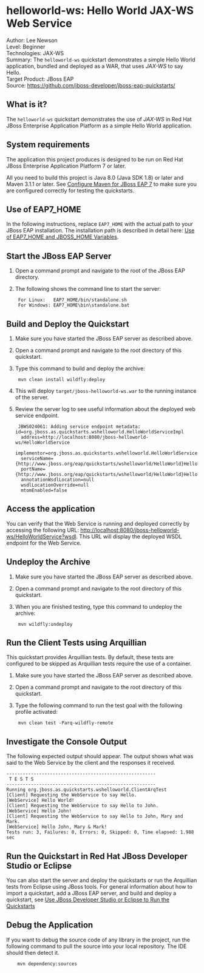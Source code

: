 helloworld-ws: Hello World JAX-WS Web Service
==================================================
Author: Lee Newson  
Level: Beginner  
Technologies: JAX-WS  
Summary: The `helloworld-ws` quickstart demonstrates a simple Hello World application, bundled and deployed as a WAR, that uses *JAX-WS* to say Hello.  
Target Product: JBoss EAP  
Source: <https://github.com/jboss-developer/jboss-eap-quickstarts/>  

What is it?
-----------

The `helloworld-ws` quickstart demonstrates the use of *JAX-WS* in Red Hat JBoss Enterprise Application Platform as a simple Hello World application.

System requirements
-------------------

The application this project produces is designed to be run on Red Hat JBoss Enterprise Application Platform 7 or later. 

All you need to build this project is Java 8.0 (Java SDK 1.8) or later and Maven 3.1.1 or later. See [Configure Maven for JBoss EAP 7](https://github.com/jboss-developer/jboss-developer-shared-resources/blob/master/guides/CONFIGURE_MAVEN_JBOSS_EAP7.md#configure-maven-to-build-and-deploy-the-quickstarts) to make sure you are configured correctly for testing the quickstarts.


Use of EAP7_HOME
---------------

In the following instructions, replace `EAP7_HOME` with the actual path to your JBoss EAP installation. The installation path is described in detail here: [Use of EAP7_HOME and JBOSS_HOME Variables](https://github.com/jboss-developer/jboss-developer-shared-resources/blob/master/guides/USE_OF_EAP7_HOME.md#use-of-eap_home-and-jboss_home-variables).


Start the JBoss EAP Server
----------------------         

1. Open a command prompt and navigate to the root of the JBoss EAP directory.
2. The following shows the command line to start the server:

        For Linux:   EAP7_HOME/bin/standalone.sh
        For Windows: EAP7_HOME\bin\standalone.bat


Build and Deploy the Quickstart
-------------------------

1. Make sure you have started the JBoss EAP server as described above.
2. Open a command prompt and navigate to the root directory of this quickstart.
3. Type this command to build and deploy the archive:

        mvn clean install wildfly:deploy

4. This will deploy `target/jboss-helloworld-ws.war` to the running instance of the server.
5. Review the server log to see useful information about the deployed web service endpoint.

        JBWS024061: Adding service endpoint metadata: id=org.jboss.as.quickstarts.wshelloworld.HelloWorldServiceImpl
         address=http://localhost:8080/jboss-helloworld-ws/HelloWorldService
         implementor=org.jboss.as.quickstarts.wshelloworld.HelloWorldServiceImpl
         serviceName={http://www.jboss.org/eap/quickstarts/wshelloworld/HelloWorld}HelloWorldService
         portName={http://www.jboss.org/eap/quickstarts/wshelloworld/HelloWorld}HelloWorld
         annotationWsdlLocation=null
         wsdlLocationOverride=null
         mtomEnabled=false


Access the application 
---------------------

You can verify that the Web Service is running and deployed correctly by accessing the following URL: <http://localhost:8080/jboss-helloworld-ws/HelloWorldService?wsdl>. This URL will display the deployed WSDL endpoint for the Web Service.


Undeploy the Archive
--------------------

1. Make sure you have started the JBoss EAP server as described above.
2. Open a command prompt and navigate to the root directory of this quickstart.
3. When you are finished testing, type this command to undeploy the archive:

        mvn wildfly:undeploy


Run the Client Tests using Arquillian
-------------------------

This quickstart provides Arquillian tests. By default, these tests are configured to be skipped as Arquillian tests require the use of a container. 

1. Make sure you have started the JBoss EAP server as described above.
2. Open a command prompt and navigate to the root directory of this quickstart.
3. Type the following command to run the test goal with the following profile activated:

		mvn clean test -Parq-wildfly-remote


Investigate the Console Output
----------------------------

The following expected output should appear. The output shows what was said to the Web Service by the client and the responses it received.

    -------------------------------------------------------
     T E S T S
    -------------------------------------------------------
    Running org.jboss.as.quickstarts.wshelloworld.ClientArqTest
    [Client] Requesting the WebService to say Hello.
    [WebService] Hello World!
    [Client] Requesting the WebService to say Hello to John.
    [WebService] Hello John!
    [Client] Requesting the WebService to say Hello to John, Mary and Mark.
    [WebService] Hello John, Mary & Mark!
    Tests run: 3, Failures: 0, Errors: 0, Skipped: 0, Time elapsed: 1.988 sec


Run the Quickstart in Red Hat JBoss Developer Studio or Eclipse
-------------------------------------
You can also start the server and deploy the quickstarts or run the Arquillian tests from Eclipse using JBoss tools. For general information about how to import a quickstart, add a JBoss EAP server, and build and deploy a quickstart, see [Use JBoss Developer Studio or Eclipse to Run the Quickstarts](https://github.com/jboss-developer/jboss-developer-shared-resources/blob/master/guides/USE_JBDS.md#use-jboss-developer-studio-or-eclipse-to-run-the-quickstarts) 


Debug the Application
------------------------------------

If you want to debug the source code of any library in the project, run the following command to pull the source into your local repository. The IDE should then detect it.

        mvn dependency:sources


<!-- Build and Deploy the Quickstart to OpenShift - Coming soon! -->

